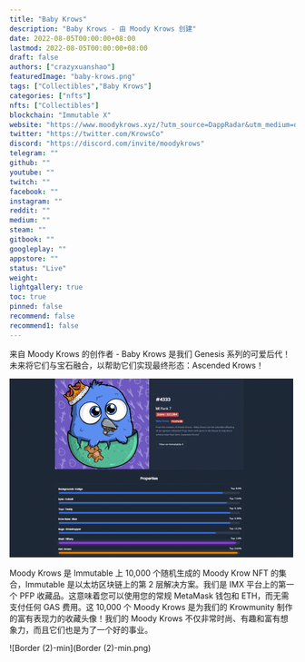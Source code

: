 ```yaml
---
title: "Baby Krows"
description: "Baby Krows - 由 Moody Krows 创建"
date: 2022-08-05T00:00:00+08:00
lastmod: 2022-08-05T00:00:00+08:00
draft: false
authors: ["crazyxuanshao"]
featuredImage: "baby-krows.png"
tags: ["Collectibles","Baby Krows"]
categories: ["nfts"]
nfts: ["Collectibles"]
blockchain: "Immutable X"
website: "https://www.moodykrows.xyz/?utm_source=DappRadar&utm_medium=deeplink&utm_campaign=visit-website"
twitter: "https://twitter.com/KrowsCo"
discord: "https://discord.com/invite/moodykrows"
telegram: ""
github: ""
youtube: ""
twitch: ""
facebook: ""
instagram: ""
reddit: ""
medium: ""
steam: ""
gitbook: ""
googleplay: ""
appstore: ""
status: "Live"
weight: 
lightgallery: true
toc: true
pinned: false
recommend: false
recommend1: false
---
```

<p>来自 Moody Krows 的创作者 - Baby Krows 是我们 Genesis 系列的可爱后代！ 未来将它们与宝石融合，以帮助它们实现最终形态：Ascended Krows！</p>

![iii](iii.png)



Moody Krows 是 Immutable 上 10,000 个随机生成的 Moody Krow NFT 的集合，Immutable 是以太坊区块链上的第 2 层解决方案。我们是 IMX 平台上的第一个 PFP 收藏品。这意味着您可以使用您的常规 MetaMask 钱包和 ETH，而无需支付任何 GAS 费用。这 10,000 个 Moody Krows 是为我们的 Krowmunity 制作的富有表现力的收藏头像！我们的 Moody Krows 不仅非常时尚、有趣和富有想象力，而且它们也是为了一个好的事业。

![Border (2)-min](Border (2)-min.png)